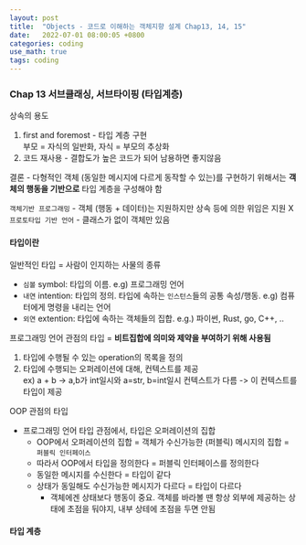 ```yaml
---
layout: post
title:  "Objects - 코드로 이해하는 객체지향 설계 Chap13, 14, 15"
date:   2022-07-01 08:00:05 +0800
categories: coding
use_math: true
tags: coding
---
```



### Chap 13 서브클래싱, 서브타이핑 (타입계층)

상속의 용도
1. first and foremost - 타입 계층 구현  
  부모 = 자식의 일반화, 자식 = 부모의 추상화
2. 코드 재사용 - 결합도가 높은 코드가 되어 남용하면 좋지않음

결론 - 다형적인 객체 (동일한 메시지에 다르게 동작할 수 있는)를 구현하기 위해서는 __객체의 행동을 기반으로__ 타입 계층을 구성해야 함

`객체기반 프로그래밍` - 객체 (행동 + 데이터)는 지원하지만 상속 등에 의한 위임은 지원 X
`프로토타입 기반 언어` - 클래스가 없이 객체만 있음

#### 타입이란

일반적인 타입 = 사람이 인지하는 사물의 종류
- `심볼` symbol: 타입의 이름. e.g) 프로그래밍 언어
- `내연` intention: 타입의 정의. 타입에 속하는 `인스턴스`들의 공통 속성/행동. e.g) 컴퓨터에게 명령을 내리는 언어
- `외연` extention: 타입에 속하는 객체들의 집합. e.g.) 파이썬, Rust, go, C++, ..


프로그래밍 언어 관점의 타입 = __비트집합에 의미와 제약을 부여하기 위해 사용됨__
1. 타입에 수행될 수 있는 operation의 목록을 정의
2. 타입에 수행되는 오퍼레이션에 대해, 컨텍스트를 제공  
  ex) a + b -> a,b가 int일시와 a=str, b=int일시 컨텍스트가 다름 -> 이 컨텍스트를 타입이 제공


OOP 관점의 타입
- 프로그래밍 언어 타입 관점에서, 타입은 오퍼레이션의 집합
  - OOP에서 오퍼레이션의 집합 = 객체가 수신가능한 (퍼블릭) 메시지의 집합 = `퍼블릭 인터페이스`
  - 따라서 OOP에서 타입을 정의한다 = 퍼블릭 인터페이스를 정의한다
  - 동일한 메시지를 수신한다 = 타입이 같다
  - 상태가 동일해도 수신가능한 메시지가 다르다 = 타입이 다르다
    - 객체에겐 상태보다 행동이 중요. 객체를 바라볼 땐 항상 외부에 제공하는 상태에 초점을 둬야지, 내부 상테에 초점을 두면 안됨

#### 타입 계층
